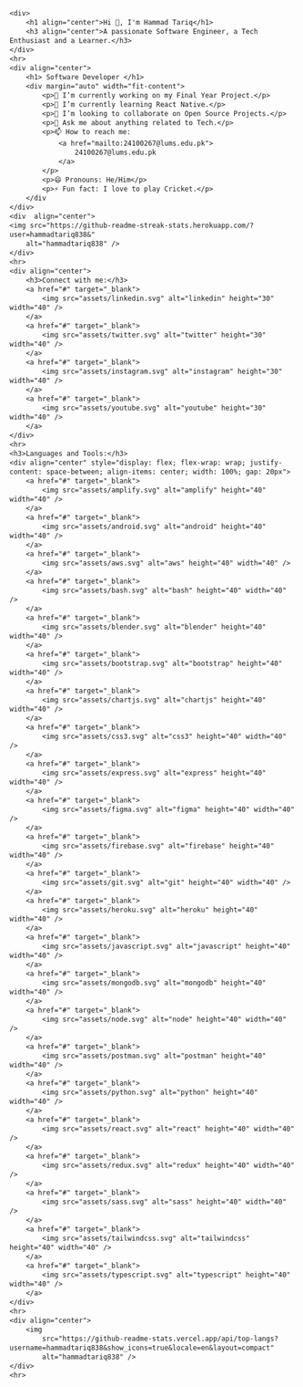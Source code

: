     <div>
        <h1 align="center">Hi 👋, I'm Hammad Tariq</h1>
        <h3 align="center">A passionate Software Engineer, a Tech Enthusiast and a Learner.</h3>
    </div>
    <hr>
    <div align="center">
        <h1> Software Developer </h1>
        <div margin="auto" width="fit-content">
            <p>🔭 I’m currently working on my Final Year Project.</p>
            <p>🌱 I’m currently learning React Native.</p>
            <p>👯 I’m looking to collaborate on Open Source Projects.</p>
            <p>💬 Ask me about anything related to Tech.</p>
            <p>📫 How to reach me:
                <a href="mailto:24100267@lums.edu.pk">
                    24100267@lums.edu.pk
                </a>
            </p>
            <p>😄 Pronouns: He/Him</p>
            <p>⚡ Fun fact: I love to play Cricket.</p>
        </div
    </div>
    <div  align="center">
    <img src="https://github-readme-streak-stats.herokuapp.com/?user=hammadtariq838&"
        alt="hammadtariq838" />
    </div>
    <hr>
    <div align="center">
        <h3>Connect with me:</h3>
        <a href="#" target="_blank">
            <img src="assets/linkedin.svg" alt="linkedin" height="30" width="40" />
        </a>
        <a href="#" target="_blank">
            <img src="assets/twitter.svg" alt="twitter" height="30" width="40" />
        </a>
        <a href="#" target="_blank">
            <img src="assets/instagram.svg" alt="instagram" height="30" width="40" />
        </a>
        <a href="#" target="_blank">
            <img src="assets/youtube.svg" alt="youtube" height="30" width="40" />
        </a>
    </div>
    <hr>
    <h3>Languages and Tools:</h3>
    <div align="center" style="display: flex; flex-wrap: wrap; justify-content: space-between; align-items: center; width: 100%; gap: 20px">
        <a href="#" target="_blank">
            <img src="assets/amplify.svg" alt="amplify" height="40" width="40" />
        </a>
        <a href="#" target="_blank">
            <img src="assets/android.svg" alt="android" height="40" width="40" />
        </a>
        <a href="#" target="_blank">
            <img src="assets/aws.svg" alt="aws" height="40" width="40" />
        </a>
        <a href="#" target="_blank">
            <img src="assets/bash.svg" alt="bash" height="40" width="40" />
        </a>
        <a href="#" target="_blank">
            <img src="assets/blender.svg" alt="blender" height="40" width="40" />
        </a>
        <a href="#" target="_blank">
            <img src="assets/bootstrap.svg" alt="bootstrap" height="40" width="40" />
        </a>
        <a href="#" target="_blank">
            <img src="assets/chartjs.svg" alt="chartjs" height="40" width="40" />
        </a>
        <a href="#" target="_blank">
            <img src="assets/css3.svg" alt="css3" height="40" width="40" />
        </a>
        <a href="#" target="_blank">
            <img src="assets/express.svg" alt="express" height="40" width="40" />
        </a>
        <a href="#" target="_blank">
            <img src="assets/figma.svg" alt="figma" height="40" width="40" />
        </a>
        <a href="#" target="_blank">
            <img src="assets/firebase.svg" alt="firebase" height="40" width="40" />
        </a>
        <a href="#" target="_blank">
            <img src="assets/git.svg" alt="git" height="40" width="40" />
        </a>
        <a href="#" target="_blank">
            <img src="assets/heroku.svg" alt="heroku" height="40" width="40" />
        </a>
        <a href="#" target="_blank">
            <img src="assets/javascript.svg" alt="javascript" height="40" width="40" />
        </a>
        <a href="#" target="_blank">
            <img src="assets/mongodb.svg" alt="mongodb" height="40" width="40" />
        </a>
        <a href="#" target="_blank">
            <img src="assets/node.svg" alt="node" height="40" width="40" />
        </a>
        <a href="#" target="_blank">
            <img src="assets/postman.svg" alt="postman" height="40" width="40" />
        </a>
        <a href="#" target="_blank">
            <img src="assets/python.svg" alt="python" height="40" width="40" />
        </a>
        <a href="#" target="_blank">
            <img src="assets/react.svg" alt="react" height="40" width="40" />
        </a>
        <a href="#" target="_blank">
            <img src="assets/redux.svg" alt="redux" height="40" width="40" />
        </a>
        <a href="#" target="_blank">
            <img src="assets/sass.svg" alt="sass" height="40" width="40" />
        </a>
        <a href="#" target="_blank">
            <img src="assets/tailwindcss.svg" alt="tailwindcss" height="40" width="40" />
        </a>
        <a href="#" target="_blank">
            <img src="assets/typescript.svg" alt="typescript" height="40" width="40" />
        </a>
    </div>
    <hr>
    <div align="center">
        <img
            src="https://github-readme-stats.vercel.app/api/top-langs?username=hammadtariq838&show_icons=true&locale=en&layout=compact"
            alt="hammadtariq838" />
    </div>
    <hr>
